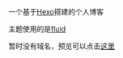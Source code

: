 一个基于[Hexo](https://hexo.io/)搭建的个人博客

主题使用的是[fluid](https://fluid-dev.github.io/hexo-fluid-docs/)


暂时没有域名，预览可以点击[这里](http://106.15.120.224/blog)